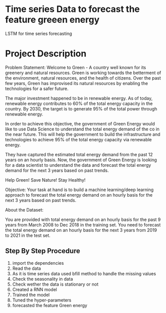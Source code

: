 # Time series Data to forecast the feature greeen energy
LSTM  for time series forecasting
# Project Description
Problem Statement:
Welcome to Green - A country well known for its greenery and natural resources. Green is working towards the betterment of the environment, natural resources, and the health of citizens. Over the past few years, Green has improvised its natural resources by enabling the technologies for a safer future.

The major investment happened to be in renewable energy. As of today, renewable energy contributes to 60% of the total energy capacity in the country. By 2030, the target is to generate 95% of the total power through renewable energy.

In order to achieve this objective, the government of Green Energy would like to use Data Science to understand the total energy demand of the co in the near future. This will help the government to build the infrastructure and technologies to achieve 95% of the total energy capacity via renewable energy.

They have captured the estimated total energy demand from the past 12 years on an hourly basis. Now, the government of Green Energy is looking for a data scientist to understand the data and forecast the total energy demand for the next 3 years based on past trends.

Help Green! Save Nature! Stay Healthy!

Objective:
Your task at hand is to build a machine learning/deep learning approach to forecast the total energy demand on an hourly basis for the next 3 years based on past trends.

About the Dataset:

You are provided with total energy demand on an hourly basis for the past 9 years from March 2008 to Dec 2018 in the training set. You need to forecast the total energy demand on an hourly basis for the next 3 years from 2019 to 2021 in the test set.
## Step By Step Procedure 
1. import the dependencies
2. Read the data 
3. As it is time series data used bfill method to handle the missing values 
4. Check the seasonality in data 
5. Check wether the data is stationary or not
6. Created a RNN model
7. Trained the model
8. Tuned the hyper-parameters 
9. forecasted the feature Green energy
